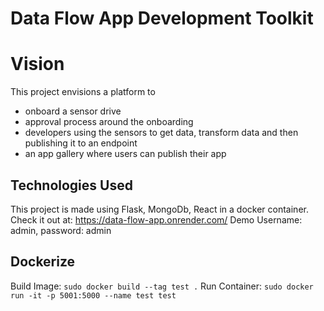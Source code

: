 # Data Flow App Development Toolkit
# Vision
This project envisions a platform to 
- onboard a sensor drive
- approval process around the onboarding
- developers using the sensors to get data, transform data and then publishing it to an endpoint
- an app gallery where users can publish their app

## Technologies Used
This project is made using Flask, MongoDb, React in a docker container.
Check it out at: https://data-flow-app.onrender.com/
Demo Username: admin, password: admin

## Dockerize
Build Image: `sudo docker build --tag test .`
Run Container: `sudo docker run -it -p 5001:5000 --name test test`
